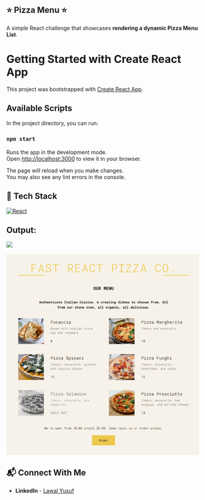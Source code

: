 ## ⭐ Pizza Menu  ⭐

A simple React challenge that showcases **rendering a dynamic Pizza Menu List**.

# Getting Started with Create React App

This project was bootstrapped with [Create React App](https://github.com/facebook/create-react-app).

## Available Scripts

In the project directory, you can run:

### `npm start`

Runs the app in the development mode.\
Open [http://localhost:3000](http://localhost:3000) to view it in your browser.

The page will reload when you make changes.\
You may also see any lint errors in the console.

## 📌 Tech Stack
[![React](https://img.shields.io/badge/react%20-%2361DAFB.svg?&style=for-the-badge&logo=react&logoColor=white)](https://github.com/RushikeshGandhmal)
<br>

## Output:
![](./screenshot/pizza-menu-flow.pnh)

![](./screenshot/pizza-menu.png)


## 📬 Connect With Me

- **LinkedIn** - [Lawal Yusuf](https://www.linkedin.com/in/lawal-owolabi-yusuf-04976b143)
